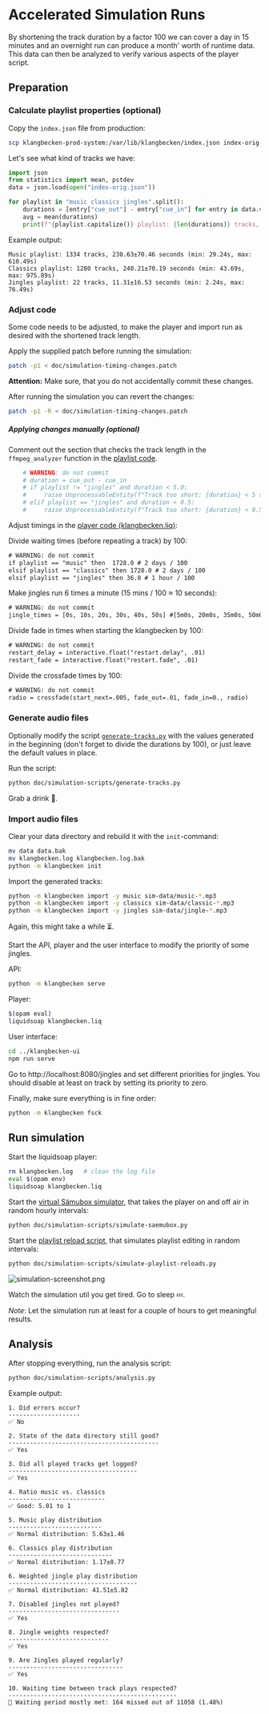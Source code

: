 # Accelerated Simulation Runs

By shortening the track duration by a factor 100 we can cover a day in 15 minutes and an overnight run can produce a month' worth of runtime data. This data can then be analyzed to verify various aspects of the player script.

## Preparation

### Calculate playlist properties (optional)

Copy the `index.json` file from production:
```bash
scp klangbecken-prod-system:/var/lib/klangbecken/index.json index-orig.json
```

Let's see what kind of tracks we have:
```python
import json
from statistics import mean, pstdev
data = json.load(open("index-orig.json"))

for playlist in "music classics jingles".split():
    durations = [entry["cue_out"] - entry["cue_in"] for entry in data.values() if entry["playlist"] == playlist]
    avg = mean(durations)
    print(f"{playlist.capitalize()} playlist: {len(durations)} tracks, {avg:.2f}±{pstdev(durations, avg):.2f} seconds (min: {min(durations):.2f}s, max: {max(durations):.2f}s)")
```

Example output:
```
Music playlist: 1334 tracks, 230.63±70.46 seconds (min: 29.24s, max: 610.49s)
Classics playlist: 1280 tracks, 240.21±70.19 seconds (min: 43.69s, max: 975.89s)
Jingles playlist: 22 tracks, 11.31±16.53 seconds (min: 2.24s, max: 76.49s)
```

### Adjust code

Some code needs to be adjusted, to make the player and import run as desired with the shortened track length.

Apply the supplied patch before running the simulation:
```bash
patch -p1 < doc/simulation-timing-changes.patch
```

**Attention:** Make sure, that you do not accidentally commit these changes.

After running the simulation you can revert the changes:
```bash
patch -p1 -R < doc/simulation-timing-changes.patch
```

##### Applying changes manually (optional)

Comment out the section that checks the track length in the `ffmpeg_analyzer` function in the [playlist code](../klangbecken/playlist.py).
```python
    # WARNING: do not commit
    # duration = cue_out - cue_in
    # if playlist != "jingles" and duration < 5.0:
    #     raise UnprocessableEntity(f"Track too short: {duration} < 5 seconds")
    # elif playlist == "jingles" and duration < 0.5:
    #     raise UnprocessableEntity(f"Track too short: {duration} < 0.5 seconds")
```

Adjust timings in the [player code (klangbecken.liq)](../klangbecken.liq):

Divide waiting times (before repeating a track) by 100:
```txt
# WARNING: do not commit
if playlist == "music" then  1728.0 # 2 days / 100
elsif playlist == "classics" then 1728.0 # 2 days / 100
elsif playlist == "jingles" then 36.0 # 1 hour / 100
```

Make jingles run 6 times a minute (15 mins / 100 ≈ 10 seconds):
```txt
# WARNING: do not commit
jingle_times = [0s, 10s, 20s, 30s, 40s, 50s] #[5m0s, 20m0s, 35m0s, 50m0s]
```

Divide fade in times when starting the klangbecken by 100:
```txt
# WARNING: do not commit
restart_delay = interactive.float("restart.delay", .01)
restart_fade = interactive.float("restart.fade", .01)
```

Divide the crossfade times by 100:
```txt
# WARNING: do not commit
radio = crossfade(start_next=.005, fade_out=.01, fade_in=0., radio)
```

### Generate audio files

Optionally modify the script [`generate-tracks.py`](simulation-scripts/generate-simulation-tracks.py) with the values generated in the beginning (don't forget to divide the durations by 100), or just leave the default values in place.

Run the script:
```bash
python doc/simulation-scripts/generate-tracks.py
```

Grab a drink 🥤.

### Import audio files

Clear your data directory and rebuild it with the `init`-command:
```bash
mv data data.bak
mv klangbecken.log klangbecken.log.bak
python -m klangbecken init
```

Import the generated tracks:
```bash
python -m klangbecken import -y music sim-data/music-*.mp3
python -m klangbecken import -y classics sim-data/classic-*.mp3
python -m klangbecken import -y jingles sim-data/jingle-*.mp3
```

Again, this might take a while ⏳.

Start the API, player and the user interface to modify the priority of some jingles.

API:
```bash
python -m klangbecken serve
```

Player:
```bash
$(opam eval)
liquidsoap klangbecken.liq
```

User interface:
```bash
cd ../klangbecken-ui
npm run serve
```

Go to http://localhost:8080/jingles and set different priorities for jingles. You should disable at least on track by setting its priority to zero.

Finally, make sure everything is in fine order:
```bash
python -m klangbecken fsck
```

## Run simulation

Start the liquidsoap player:
```bash
rm klangbecken.log   # clean the log file
eval $(opam env)
liquidsoap klangbecken.liq
```

Start the [virtual Sämubox simulator](simulation-scripts/simulate-saemubox.py), that takes the player on and off air in random hourly intervals:
```bash
python doc/simulation-scripts/simulate-saemubox.py
```

Start the [playlist reload script](simulation-scripts/simulate-playlist-reloads.py), that simulates playlist editing in random intervals:
```bash
python doc/simulation-scripts/simulate-playlist-reloads.py
```

![simulation-screenshot.png](simulation-screenshot.png)

Watch the simulation util you get tired. Go to sleep 💤.

_Note_: Let the simulation run at least for a couple of hours to get meaningful results.

## Analysis

After stopping everything, run the analysis script:
```bash
python doc/simulation-scripts/analysis.py
```

Example output:
```
1. Did errors occur?
--------------------
✅ No

2. State of the data directory still good?
------------------------------------------
✅ Yes

3. Did all played tracks get logged?
------------------------------------
✅ Yes

4. Ratio music vs. classics
---------------------------
✅ Good: 5.01 to 1

5. Music play distribution
--------------------------
✅ Normal distribution: 5.63±1.46

6. Classics play distribution
-----------------------------
✅ Normal distribution: 1.17±0.77

6. Weighted jingle play distribution
------------------------------------
✅ Normal distribution: 41.51±5.82

7. Disabled jingles not played?
-------------------------------
✅ Yes

8. Jingle weights respected?
----------------------------
✅ Yes

9. Are Jingles played regularly?
--------------------------------
✅ Yes

10. Waiting time between track plays respected?
-----------------------------------------------
🔶 Waiting period mostly met: 164 missed out of 11058 (1.48%)
```

